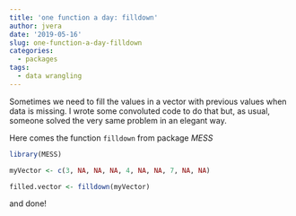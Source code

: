 ```yaml
---
title: 'one function a day: filldown'
author: jvera
date: '2019-05-16'
slug: one-function-a-day-filldown
categories:
  - packages
tags:
  - data wrangling
---
```


Sometimes we need to fill the values in  a vector with previous values when data is missing.
I wrote some convoluted code to do that but, as usual, someone solved the very same problem in an elegant way.

Here comes the function `filldown` from package *MESS*

```r
library(MESS)

myVector <- c(3, NA, NA, NA, 4, NA, NA, 7, NA, NA)

filled.vector <- filldown(myVector)
```

and done!